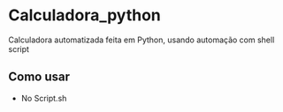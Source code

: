 # Calculadora_python

Calculadora automatizada feita em Python, usando automação com shell script

## Como usar
 
  - No Script.sh
